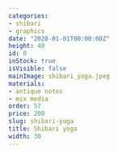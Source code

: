 ```yaml
---
categories:
- shibari
- graphics
date: "2020-01-01T00:00:00Z"
height: 40
id: 0
inStock: true
isVisible: false
mainImage: shibari_yoga.jpeg
materials:
- antique notes
- mix media
order: 57
price: 200
slug: shibari-yoga
title: Shibari yoga
width: 30
---
```


